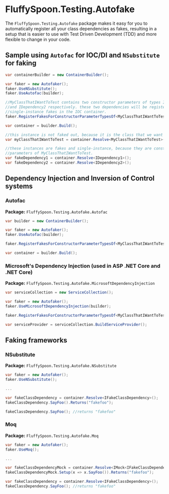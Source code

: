 # FluffySpoon.Testing.Autofake
The `FluffySpoon.Testing.Autofake` package makes it easy for you to automatically register all your class dependencies as fakes, resulting in a setup that is easier to use with Test Driven Development (TDD) and more flexible to change in your code.

## Sample using `Autofac` for IOC/DI and `NSubstitute` for faking
```csharp
var containerBuilder = new ContainerBuilder();

var faker = new Autofaker();
faker.UseNSubstitute();
faker.UseAutofac(builder);

//MyClassThatIWantToTest contains two constructor parameters of types IDependency1 
//and IDependency2 respectively. these two dependencies will be registered as 
//single-instance fakes in the IOC container.
faker.RegisterFakesForConstructorParameterTypesOf<MyClassThatIWantToTest>();

var container = builder.Build();

//this instance is not faked out, because it is the class that we want to test
var myClassThatIWantToTest = container.Resolve<MyClassThatIWantToTest>();

//these instances are fakes and single-instance, because they are constructor 
//parameters of MyClassThatIWantToTest.
var fakeDependency1 = container.Resolve<IDependency1>();
var fakeDependency2 = container.Resolve<IDependency2>();
```

## Dependency Injection and Inversion of Control systems

### Autofac
**Package:** `FluffySpoon.Testing.Autofake.Autofac`

```csharp
var builder = new ContainerBuilder();

var faker = new Autofaker();
faker.UseAutofac(builder);

faker.RegisterFakesForConstructorParameterTypesOf<MyClassThatIWantToTest>();

var container = builder.Build();
```

### Microsoft's Dependency Injection (used in ASP .NET Core and .NET Core)
**Package:** `FluffySpoon.Testing.Autofake.MicrosoftDependencyInjection`

```csharp
var serviceCollection = new ServiceCollection();

var faker = new Autofaker();
faker.UseMicrosoftDependencyInjection(builder);

faker.RegisterFakesForConstructorParameterTypesOf<MyClassThatIWantToTest>();

var serviceProvider = serviceCollection.BuildServiceProvider();
```

## Faking frameworks

### NSubstitute
**Package:** `FluffySpoon.Testing.Autofake.NSubstitute`

```csharp
var faker = new Autofaker();
faker.UseNSubstitute();

...

var fakeClassDependency = container.Resolve<IFakeClassDependency>();
fakeClassDependency.SayFoo().Returns("fakefoo");

fakeClassDependency.SayFoo(); //returns "fakefoo"
```

### Moq
**Package:** `FluffySpoon.Testing.Autofake.Moq`

```csharp
var faker = new Autofaker();
faker.UseMoq();

...

var fakeClassDependencyMock = container.Resolve<IMock<IFakeClassDependency>>();
fakeClassDependencyMock.Setup(x => x.SayFoo()).Returns("fakefoo");

var fakeClassDependency = container.Resolve<IFakeClassDependency>();
fakeClassDependency.SayFoo(); //returns "fakefoo"
```
